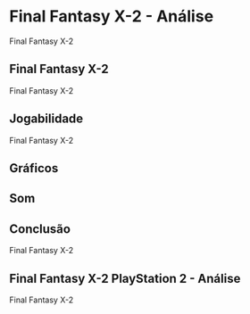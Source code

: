 ---
---

# Final Fantasy X-2 - Análise

Final Fantasy X-2

## Final Fantasy X-2

Final Fantasy X-2

## Jogabilidade

Final Fantasy X-2

## Gráficos


## Som

## Conclusão

Final Fantasy X-2

## Final Fantasy X-2 PlayStation 2 - Análise

Final Fantasy X-2

